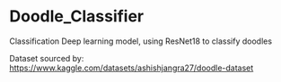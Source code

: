 # Doodle_Classifier
 Classification Deep learning model, using ResNet18 to classify doodles 
 
 Dataset sourced by: https://www.kaggle.com/datasets/ashishjangra27/doodle-dataset
